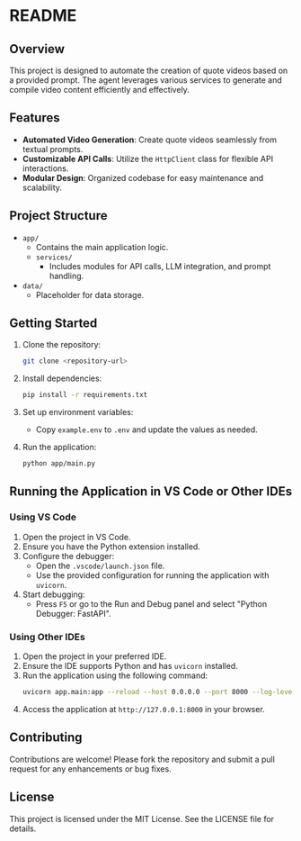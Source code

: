 # README

## Overview

This project is designed to automate the creation of quote videos based on a provided prompt. The agent leverages various services to generate and compile video content efficiently and effectively.

## Features

- **Automated Video Generation**: Create quote videos seamlessly from textual prompts.
- **Customizable API Calls**: Utilize the `HttpClient` class for flexible API interactions.
- **Modular Design**: Organized codebase for easy maintenance and scalability.

## Project Structure

- `app/`
  - Contains the main application logic.
  - `services/`
    - Includes modules for API calls, LLM integration, and prompt handling.
- `data/`
  - Placeholder for data storage.

## Getting Started

1. Clone the repository:
   ```bash
   git clone <repository-url>
   ```

2. Install dependencies:
   ```bash
   pip install -r requirements.txt
   ```

3. Set up environment variables:
   - Copy `example.env` to `.env` and update the values as needed.

4. Run the application:
   ```bash
   python app/main.py
   ```

## Running the Application in VS Code or Other IDEs

### Using VS Code

1. Open the project in VS Code.
2. Ensure you have the Python extension installed.
3. Configure the debugger:
   - Open the `.vscode/launch.json` file.
   - Use the provided configuration for running the application with `uvicorn`.
4. Start debugging:
   - Press `F5` or go to the Run and Debug panel and select "Python Debugger: FastAPI".

### Using Other IDEs

1. Open the project in your preferred IDE.
2. Ensure the IDE supports Python and has `uvicorn` installed.
3. Run the application using the following command:
   ```bash
   uvicorn app.main:app --reload --host 0.0.0.0 --port 8000 --log-level info
   ```
4. Access the application at `http://127.0.0.1:8000` in your browser.

## Contributing

Contributions are welcome! Please fork the repository and submit a pull request for any enhancements or bug fixes.

## License

This project is licensed under the MIT License. See the LICENSE file for details.
